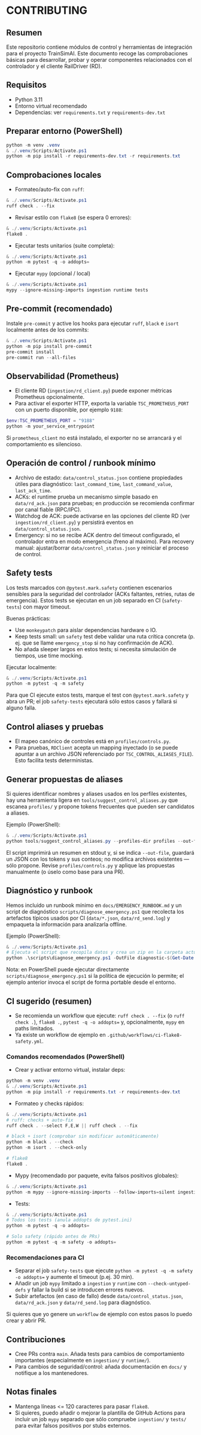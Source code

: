 CONTRIBUTING
============

Resumen
-------
Este repositorio contiene módulos de control y herramientas de integración para el proyecto TrainSimAI.
Este documento recoge las comprobaciones básicas para desarrollar, probar y operar componentes relacionados con el controlador y el cliente RailDriver (RD).

Requisitos
---------
- Python 3.11
- Entorno virtual recomendado
- Dependencias: ver `requirements.txt` y `requirements-dev.txt`

Preparar entorno (PowerShell)
-----------------------------
```powershell
python -m venv .venv
& ./.venv/Scripts/Activate.ps1
python -m pip install -r requirements-dev.txt -r requirements.txt
```

Comprobaciones locales
----------------------
- Formateo/auto-fix con `ruff`:

```powershell
& ./.venv/Scripts/Activate.ps1
ruff check . --fix
```

- Revisar estilo con `flake8` (se espera 0 errores):

```powershell
& ./.venv/Scripts/Activate.ps1
flake8 .
```

- Ejecutar tests unitarios (suite completa):

```powershell
& ./.venv/Scripts/Activate.ps1
python -m pytest -q -o addopts=
```

- Ejecutar `mypy` (opcional / local)

```powershell
& ./.venv/Scripts/Activate.ps1
mypy --ignore-missing-imports ingestion runtime tests
```

Pre-commit (recomendado)
------------------------
Instale `pre-commit` y active los hooks para ejecutar `ruff`, `black` e `isort` localmente antes de los commits:

```powershell
& ./.venv/Scripts/Activate.ps1
python -m pip install pre-commit
pre-commit install
pre-commit run --all-files
```

Observabilidad (Prometheus)
---------------------------
- El cliente RD (`ingestion/rd_client.py`) puede exponer métricas Prometheus opcionalmente.
- Para activar el exporter HTTP, exporta la variable `TSC_PROMETHEUS_PORT` con un puerto disponible, por ejemplo `9188`:

```powershell
$env:TSC_PROMETHEUS_PORT = "9188"
python -m your_service_entrypoint
```

Si `prometheus_client` no está instalado, el exporter no se arrancará y el comportamiento es silencioso.

Operación de control / runbook mínimo
-----------------------------------
- Archivo de estado: `data/control_status.json` contiene propiedades útiles para diagnóstico: `last_command_time`, `last_command_value`, `last_ack_time`.
- ACKs: el runtime prueba un mecanismo simple basado en `data/rd_ack.json` para pruebas; en producción se recomienda confirmar por canal fiable (RPC/IPC).
- Watchdog de ACK: puede activarse en las opciones del cliente RD (ver `ingestion/rd_client.py`) y persistirá eventos en `data/control_status.json`.
- Emergency: si no se recibe ACK dentro del timeout configurado, el controlador entra en modo emergencia (freno al máximo). Para recovery manual: ajustar/borrar `data/control_status.json` y reiniciar el proceso de control.

Safety tests
------------
Los tests marcados con `@pytest.mark.safety` contienen escenarios sensibles para la seguridad
del controlador (ACKs faltantes, retries, rutas de emergencia). Estos tests se ejecutan en un job
separado en CI (`safety-tests`) con mayor timeout.

Buenas prácticas:
- Use `monkeypatch` para aislar dependencias hardware o IO.
- Keep tests small: un `safety` test debe validar una ruta crítica concreta (p. ej. que se llame
	`emergency_stop` si no hay confirmación de ACK).
- No añada sleeper largos en estos tests; si necesita simulación de tiempos, use time mocking.

Ejecutar localmente:

```powershell
& ./.venv/Scripts/Activate.ps1
python -m pytest -q -m safety
```

Para que CI ejecute estos tests, marque el test con `@pytest.mark.safety` y abra un PR; el job
`safety-tests` ejecutará sólo estos casos y fallará si alguno falla.

Control aliases y pruebas
-------------------------
- El mapeo canónico de controles está en `profiles/controls.py`.
- Para pruebas, `RDClient` acepta un mapping inyectado (o se puede apuntar a un archivo JSON referenciado por `TSC_CONTROL_ALIASES_FILE`). Esto facilita tests deterministas.

Generar propuestas de aliases
-----------------------------
Si quieres identificar nombres y aliases usados en los perfiles existentes, hay una herramienta
ligera en `tools/suggest_control_aliases.py` que escanea `profiles/` y propone tokens frecuentes
que pueden ser candidatos a aliases.

Ejemplo (PowerShell):

```powershell
& ./.venv/Scripts/Activate.ps1
python tools/suggest_control_aliases.py --profiles-dir profiles --out-file profiles/suggested_aliases.json
```

El script imprimirá un resumen en stdout y, si se indica `--out-file`, guardará un JSON con
los tokens y sus conteos; no modifica archivos existentes — sólo propone. Revise `profiles/controls.py`
y aplique las propuestas manualmente (o úselo como base para una PR).

Diagnóstico y runbook
---------------------
Hemos incluido un runbook mínimo en `docs/EMERGENCY_RUNBOOK.md` y un script de diagnóstico
`scripts/diagnose_emergency.ps1` que recolecta los artefactos típicos usados por CI (`data/*.json`,
`data/rd_send.log`) y empaqueta la información para analizarla offline.

Ejemplo (PowerShell):

```powershell
& ./.venv/Scripts/Activate.ps1
# Ejecuta el script que recopila datos y crea un zip en la carpeta actual
python .\scripts\diagnose_emergency.ps1 -OutFile diagnostic-$(Get-Date -Format yyyyMMdd-HHmm).zip
```

Nota: en PowerShell puede ejecutar directamente `scripts/diagnose_emergency.ps1` si la política de
ejecución lo permite; el ejemplo anterior invoca el script de forma portable desde el entorno.

CI sugerido (resumen)
---------------------
- Se recomienda un workflow que ejecute: `ruff check . --fix` (o `ruff check .`), `flake8 .`, `pytest -q -o addopts=` y, opcionalmente, `mypy` en paths limitados.
- Ya existe un workflow de ejemplo en `.github/workflows/ci-flake8-safety.yml`.

### Comandos recomendados (PowerShell)

- Crear y activar entorno virtual, instalar deps:

```powershell
python -m venv .venv
& ./.venv/Scripts/Activate.ps1
python -m pip install -r requirements.txt -r requirements-dev.txt
```

- Formateo y checks rápidos:

```powershell
& ./.venv/Scripts/Activate.ps1
# ruff: checks + auto-fix
ruff check . --select F,E,W || ruff check . --fix

# black + isort (comprobar sin modificar automáticamente)
python -m black . --check
python -m isort . --check-only

# flake8
flake8 .
```

- Mypy (recomendado por paquete, evita falsos positivos globales):

```powershell
& ./.venv/Scripts/Activate.ps1
python -m mypy --ignore-missing-imports --follow-imports=silent ingestion runtime
```

- Tests:

```powershell
& ./.venv/Scripts/Activate.ps1
# Todos los tests (anula addopts de pytest.ini)
python -m pytest -q -o addopts=

# Solo safety (rápido antes de PRs)
python -m pytest -q -m safety -o addopts=
```

### Recomendaciones para CI

- Separar el job `safety-tests` que ejecute `python -m pytest -q -m safety -o addopts=` y aumente el timeout (p.ej. 30 min).
- Añadir un job `mypy` limitado a `ingestion` y `runtime` con `--check-untyped-defs` y fallar la build si se introducen errores nuevos.
- Subir artefactos (en caso de fallo) desde `data/control_status.json`, `data/rd_ack.json` y `data/rd_send.log` para diagnóstico.

Si quieres que yo genere un `workflow` de ejemplo con estos pasos lo puedo crear y abrir PR.

Contribuciones
--------------
- Cree PRs contra `main`. Añada tests para cambios de comportamiento importantes (especialmente en `ingestion/` y `runtime/`).
- Para cambios de seguridad/control: añada documentación en `docs/` y notifique a los mantenedores.

Notas finales
------------
- Mantenga líneas <= 120 caracteres para pasar `flake8`.
- Si quieres, puedo añadir o mejorar la plantilla de GitHub Actions para incluir un job `mypy` separado que sólo compruebe `ingestion/` y `tests/` para evitar falsos positivos por stubs externos.
